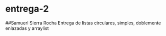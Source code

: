 # entrega-2
##Samuerl Sierra Rocha
Entrega de listas circulares, simples, doblemente enlazadas y arraylist
